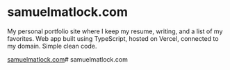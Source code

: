 # samuelmatlock.com

My personal portfolio site where I keep my resume, writing, and a list of my favorites. Web app built using TypeScript, hosted on Vercel, connected to my domain. Simple clean code.

[samuelmatlock.com](https://samuelmatlock.com)# samuelmatlock.com
